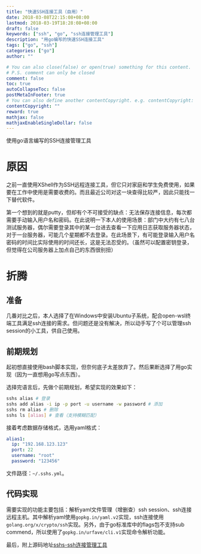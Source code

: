 ```yaml
---
title: "快速SSH连接工具（自用）"
date: 2018-03-08T22:15:08+08:00
lastmod: 2018-03-19T18:28:08+08:00
draft: false
keywords: ["ssh", "go", "ssh连接管理工具"]
description: "用go编写的快速SSH连接工具"
tags: ["go", "ssh"]
categories: ["go"]
author: ""

# You can also close(false) or open(true) something for this content.
# P.S. comment can only be closed
comment: false
toc: true
autoCollapseToc: false
postMetaInFooter: true
# You can also define another contentCopyright. e.g. contentCopyright: "This is another copyright."
contentCopyright: ""
reward: true
mathjax: false
mathjaxEnableSingleDollar: false
---
```


使用go语言编写的SSH连接管理工具

<!--more-->

# 原因

之前一直使用XShell作为SSH远程连接工具，但它只对家庭和学生免费使用，如果要在工作中使用是需要收费的。而且最近公司对这一块查得比较严，因此只能找一下替代软件。

第一个想到的就是putty，但却有个不可接受的缺点：无法保存连接信息，每次都需要手动输入用户名和密码。在此说明一下本人的使用场景：部门中大约有七八台测试服务器，偶尔需要登录其中的某一台进去查看一下应用日志获取服务器状态，对于一台服务器，可能几个星期都不去登录。在此场景下，有可能登录输入用户名密码的时间比实际使用的时间还长，这是无法忍受的。（虽然可以配置密钥登录，但觉得在公司服务器上加点自己的东西很别扭）

# 折腾

## 准备

几番对比之后，本人选择了在Windows中安装Ubuntu子系统，配合open-wsl终端工具满足ssh连接的需求。但问题还是没有解决，所以动手写了个可以管理ssh session的小工具，供自己使用。

## 前期规划

起初想直接使用bash脚本实现，但奈何底子太差放弃了。然后果断选择了用go实现（因为一直想用go写点东西）。

选择完语言后，先做个前期规划，希望实现的效果如下：

``` bash
sshs alias # 登录
sshs add alias -i ip -p port -u username -w password # 添加
sshs rm alias # 删除
sshs ls [alias] # 查看（支持模糊匹配）
```

接着考虑数据存储格式，选用yaml格式：

``` yaml
alias1:
  ip: "192.168.123.123"
  port: 22
  username: "root"
  password: "123456"
```

文件路径：`~/.sshs.yml`。

## 代码实现

需要实现的功能主要包括：解析yaml文件管理（增删查）ssh session、ssh连接远程主机。其中解析yaml使用`gopkg.in/yaml.v2`实现，ssh连接使用`golang.org/x/crypto/ssh`实现。另外，由于go标准库中的flags包不支持sub commend，所以使用了`gopkg.in/urfave/cli.v1`实现命令解析功能。

最后，附上源码地址[sshs-ssh连接管理工具](https://github.com/MACDfree/sshs)